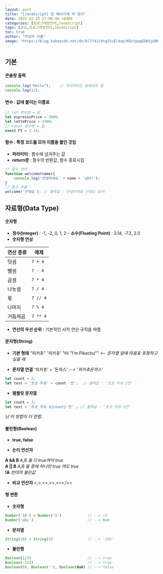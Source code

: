 ```yaml
---
layout: post
title: "[JavaScript] 한 페이지에 싹 정리"
date: 2025-02-25 17:06:00 +0900
categories: [프로그래밍언어,JavaScript]
tags: [코딩,프로그래밍언어,JavaScript]
toc: true
author: "작성자 이름"
image: "https://blog.kakaocdn.net/dn/blTf4J/btqISvEl4op/KOztpwgEDH2jUBMM9CBAXk/img.png"
---    
```


## 기본  

#### 콘솔창 출력  
```javascript  
console.log("Hello");    // 주석처리는 슬래쉬로 함  
console.log(12);
```

#### 변수 : 값에 붙이는 이름표  
```javascript  
// let 변수명 = 값
let espressoPrice = 3000;
let lattePrice = 4300;
// const 상수명 = 값
const PI = 3.14;
```

#### 함수 : 특정 코드를 모아 이름을 붙인 것임  
- **파라미터** : 함수에 넘겨주는 값
- **return문** : 함수의 반환값, 함수 종료시킴
```javascript  
// 함수 정의
function welcome(name){
    console.log('안녕하세요' + name + '님아!');
}
// 함수 호출
welcome('근대요'); // 출력값 : 안녕하세요 근대요 님아!
```

## 자료형(Data Type)  

#### 숫자형  

- **정수(Integer)** : -1, -2, 0, 1, 2             - **소수(Floating Point)** : 3.14, -7.3, 2.0
- **숫자형 연상**
  
| 연산 종류  | 예제          |
|------------|--------------|
| 덧셈      | `7 + 4`      |
| 뺄셈      | `7 - 4`      |
| 곱셈      | `7 * 4`      |
| 나눗셈    | `7 / 4`      |
| 몫        | `7 // 4`     |
| 나머지    | `7 % 4`      |
| 거듭제곱  | `7 ** 4`     |  


- **연산의 우선 순위** : 기본적인 사칙 연산 규칙을 따름

#### 문자형(String)  

- **기본 형태**
"피카츄" '피카츄'
"Hi \"I'm Pikachu\""    *<-- 문자열 알에 따옴표 포함하고 싶을 때*

- **문자열 연결**
'피카츄' + '돈까스'    *--> '피카츄돈까스'*
```javascript  
let count = 2;
let text = '초코 우유' + count '잔';  // 출력값 : '초코 우유 2잔'
```
- **템플릿 문자열**
```javascript  
let count = 3;
let text = '초코 우유 ${count} 잔' ; // 출력값 : '초코 우유 3잔'
```
*난 이 방법이 더 편함..*  

#### 불린형(Boolean)  
- **true, false**
  
- **논리 연산자**
  
 **A && B**      *A,B 둘 다 true여야 true*  
 **A || B**      *A,B 둘 중에 하나만 true 여도 true*  
 **!A**          *반대의 불린값*   
 
- **비교 연산자**
 <,>,<=,>=,===,!==

#### 형 변환  
- **숫자형**
```javascript
Number('10') + Number('5')            // --> 15  
Number('abc')                         // --> NaN  
```
- **문자열**
```javascript
String(10) + String(5)                // --> '105'  
```
- **불린형**
```javascript
Boolean(123)                          // --> true  
Boolean(-123)                         // --> true  
Boolean(0), Boolean(''), Boolean(NaN) // --> false
```



